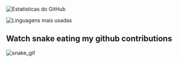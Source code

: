 ![Estatísticas do GitHub](https://github-readme-stats.vercel.app/api?username=dougbt&show_icons=true&theme=dracula)

![Linguagens mais usadas](https://github-readme-stats.vercel.app/api/top-langs/?username=dougbt&layout=compact&theme=dracula)

## Watch snake eating my github contributions 
 
![snake_gif](https://github.com/dougbt/dougbt/blob/output/github-snake-dark.svg)